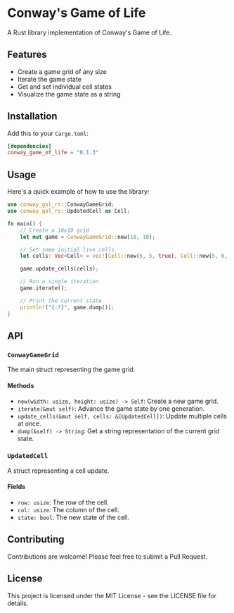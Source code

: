 # Conway's Game of Life

A Rust library implementation of Conway's Game of Life.

## Features

- Create a game grid of any size
- Iterate the game state
- Get and set individual cell states
- Visualize the game state as a string

## Installation

Add this to your `Cargo.toml`:

```toml
[dependencies]
conway_game_of_life = "0.1.3"
```

## Usage

Here's a quick example of how to use the library:

```rust
use conway_gol_rs::ConwayGameGrid;
use conway_gol_rs::UpdatedCell as Cell;

fn main() {
    // Create a 10x10 grid
    let mut game = ConwayGameGrid::new(10, 10);

    // Set some initial live cells
    let cells: Vec<Cell> = vec![Cell::new(5, 5, true), Cell::new(5, 6, true), Cell::new(6, 5, true), Cell::new(6, 6, true)];

    game.update_cells(cells);

    // Run a single iteration
    game.iterate();

    // Print the current state
    println!("{:?}", game.dump());
}
```

## API

### `ConwayGameGrid`

The main struct representing the game grid.

#### Methods

- `new(width: usize, height: usize) -> Self`: Create a new game grid.
- `iterate(&mut self)`: Advance the game state by one generation.
- `update_cells(&mut self, cells: &[UpdatedCell])`: Update multiple cells at once.
- `dump(&self) -> String`: Get a string representation of the current grid state.

### `UpdatedCell`

A struct representing a cell update.

#### Fields

- `row: usize`: The row of the cell.
- `col: usize`: The column of the cell.
- `state: bool`: The new state of the cell.

## Contributing

Contributions are welcome! Please feel free to submit a Pull Request.

## License

This project is licensed under the MIT License - see the LICENSE file for details.
